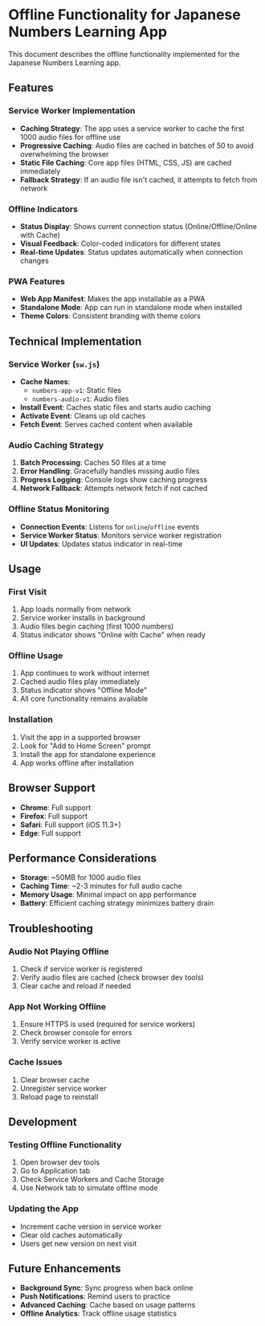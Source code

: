 # Offline Functionality for Japanese Numbers Learning App

This document describes the offline functionality implemented for the Japanese Numbers Learning app.

## Features

### Service Worker Implementation
- **Caching Strategy**: The app uses a service worker to cache the first 1000 audio files for offline use
- **Progressive Caching**: Audio files are cached in batches of 50 to avoid overwhelming the browser
- **Static File Caching**: Core app files (HTML, CSS, JS) are cached immediately
- **Fallback Strategy**: If an audio file isn't cached, it attempts to fetch from network

### Offline Indicators
- **Status Display**: Shows current connection status (Online/Offline/Online with Cache)
- **Visual Feedback**: Color-coded indicators for different states
- **Real-time Updates**: Status updates automatically when connection changes

### PWA Features
- **Web App Manifest**: Makes the app installable as a PWA
- **Standalone Mode**: App can run in standalone mode when installed
- **Theme Colors**: Consistent branding with theme colors

## Technical Implementation

### Service Worker (`sw.js`)
- **Cache Names**: 
  - `numbers-app-v1`: Static files
  - `numbers-audio-v1`: Audio files
- **Install Event**: Caches static files and starts audio caching
- **Activate Event**: Cleans up old caches
- **Fetch Event**: Serves cached content when available

### Audio Caching Strategy
1. **Batch Processing**: Caches 50 files at a time
2. **Error Handling**: Gracefully handles missing audio files
3. **Progress Logging**: Console logs show caching progress
4. **Network Fallback**: Attempts network fetch if not cached

### Offline Status Monitoring
- **Connection Events**: Listens for `online`/`offline` events
- **Service Worker Status**: Monitors service worker registration
- **UI Updates**: Updates status indicator in real-time

## Usage

### First Visit
1. App loads normally from network
2. Service worker installs in background
3. Audio files begin caching (first 1000 numbers)
4. Status indicator shows "Online with Cache" when ready

### Offline Usage
1. App continues to work without internet
2. Cached audio files play immediately
3. Status indicator shows "Offline Mode"
4. All core functionality remains available

### Installation
1. Visit the app in a supported browser
2. Look for "Add to Home Screen" prompt
3. Install the app for standalone experience
4. App works offline after installation

## Browser Support

- **Chrome**: Full support
- **Firefox**: Full support
- **Safari**: Full support (iOS 11.3+)
- **Edge**: Full support

## Performance Considerations

- **Storage**: ~50MB for 1000 audio files
- **Caching Time**: ~2-3 minutes for full audio cache
- **Memory Usage**: Minimal impact on app performance
- **Battery**: Efficient caching strategy minimizes battery drain

## Troubleshooting

### Audio Not Playing Offline
1. Check if service worker is registered
2. Verify audio files are cached (check browser dev tools)
3. Clear cache and reload if needed

### App Not Working Offline
1. Ensure HTTPS is used (required for service workers)
2. Check browser console for errors
3. Verify service worker is active

### Cache Issues
1. Clear browser cache
2. Unregister service worker
3. Reload page to reinstall

## Development

### Testing Offline Functionality
1. Open browser dev tools
2. Go to Application tab
3. Check Service Workers and Cache Storage
4. Use Network tab to simulate offline mode

### Updating the App
- Increment cache version in service worker
- Clear old caches automatically
- Users get new version on next visit

## Future Enhancements

- **Background Sync**: Sync progress when back online
- **Push Notifications**: Remind users to practice
- **Advanced Caching**: Cache based on usage patterns
- **Offline Analytics**: Track offline usage statistics